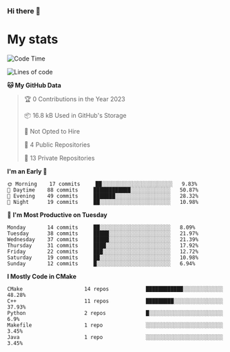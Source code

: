 ### Hi there 👋

# My stats

<!--START_SECTION:waka-->
![Code Time](http://img.shields.io/badge/Code%20Time-103%20hrs%2026%20mins-blue)

![Lines of code](https://img.shields.io/badge/From%20Hello%20World%20I%27ve%20Written-88%20Thousand%20lines%20of%20code-blue)

**🐱 My GitHub Data** 

> 🏆 0 Contributions in the Year 2023
 > 
> 📦 16.8 kB Used in GitHub's Storage 
 > 
> 🚫 Not Opted to Hire
 > 
> 📜 4 Public Repositories 
 > 
> 🔑 13 Private Repositories  
 > 
**I'm an Early 🐤** 

```text
🌞 Morning    17 commits     ██░░░░░░░░░░░░░░░░░░░░░░░   9.83% 
🌆 Daytime    88 commits     ████████████░░░░░░░░░░░░░   50.87% 
🌃 Evening    49 commits     ███████░░░░░░░░░░░░░░░░░░   28.32% 
🌙 Night      19 commits     ██░░░░░░░░░░░░░░░░░░░░░░░   10.98%

```
📅 **I'm Most Productive on Tuesday** 

```text
Monday       14 commits     ██░░░░░░░░░░░░░░░░░░░░░░░   8.09% 
Tuesday      38 commits     █████░░░░░░░░░░░░░░░░░░░░   21.97% 
Wednesday    37 commits     █████░░░░░░░░░░░░░░░░░░░░   21.39% 
Thursday     31 commits     ████░░░░░░░░░░░░░░░░░░░░░   17.92% 
Friday       22 commits     ███░░░░░░░░░░░░░░░░░░░░░░   12.72% 
Saturday     19 commits     ██░░░░░░░░░░░░░░░░░░░░░░░   10.98% 
Sunday       12 commits     █░░░░░░░░░░░░░░░░░░░░░░░░   6.94%

```


**I Mostly Code in CMake** 

```text
CMake                    14 repos            ████████████░░░░░░░░░░░░░   48.28% 
C++                      11 repos            █████████░░░░░░░░░░░░░░░░   37.93% 
Python                   2 repos             █░░░░░░░░░░░░░░░░░░░░░░░░   6.9% 
Makefile                 1 repo              ░░░░░░░░░░░░░░░░░░░░░░░░░   3.45% 
Java                     1 repo              ░░░░░░░░░░░░░░░░░░░░░░░░░   3.45%

```



<!--END_SECTION:waka-->
